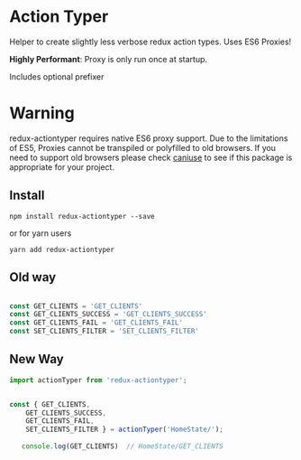 # Action Typer

Helper to create slightly less verbose redux action types. Uses ES6 Proxies!

**Highly Performant**: Proxy is only run once at startup.

Includes optional prefixer 

# Warning

redux-actiontyper requires native ES6 proxy support. Due to the limitations of ES5, Proxies cannot be transpiled or polyfilled to old browsers. If you need to support old browsers please check [caniuse](https://caniuse.com/#feat=proxy) to see if this package is appropriate for your project.


## Install

`npm install redux-actiontyper --save`

or for yarn users

`yarn add redux-actiontyper`

## Old way

```javascript

const GET_CLIENTS = 'GET_CLIENTS'
const GET_CLIENTS_SUCCESS = 'GET_CLIENTS_SUCCESS'
const GET_CLIENTS_FAIL = 'GET_CLIENTS_FAIL'
const SET_CLIENTS_FILTER = 'SET_CLIENTS_FILTER'
```

## New Way

```javascript
import actionTyper from 'redux-actiontyper';


const { GET_CLIENTS,
	GET_CLIENTS_SUCCESS,
	GET_CLIENTS_FAIL, 
	SET_CLIENTS_FILTER } = actionTyper('HomeState/');
    
   console.log(GET_CLIENTS)  // HomeState/GET_CLIENTS
```
